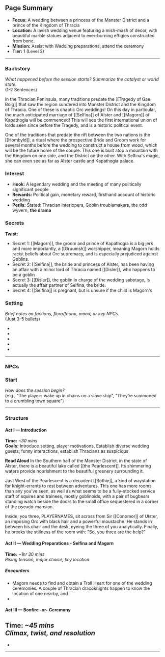 
## Page Summary

- **Focus:**
A wedding between a princess of the Manster District and a prince of the Kingdom of Thracia
- **Location:**
A lavish wedding venue featuring a mish-mash of decor, with beautiful marble statues adjacent to ever-burning effigies constructed from bone. 
- **Mission:**
Assist with Wedding preparations, attend the ceremony
- **Tier:** 1 (Level 3)

---

### Backstory
_What happened before the session starts? Summarize the catalyst or world state._  
(1-2 Sentences)

In the Thracian Peninsula, many traditions predate the [[Tragedy of Gae Bolg]] that saw the region sundered into Manster District and the Kingdom of Thracia. One of these is chaotic Orc weddings! On this day in particular, the much anticipated marriage of [[Selfina]] of Alster and [[Magorn]] of Kapathogia will be commenced! This will see the first international union of lords seen since before the Tragedy, and is a historic political event. 

One of the traditions that predate the rift between the two nations is the [[Hombyld]], a ritual where the prospective Bride and Groom work for several months before the wedding to construct a house from wood, which will be the future home of the couple. This one is built atop a mountain with the Kingdom on one side, and the District on the other. With Selfina's magic, she can even see as far as Alster castle and Kapathogia palace.

### Interest
- **Hook:** A legendary wedding and the meeting of many politically significant people
- **Rewards:** Political gain, monetary reward, firsthand account of historic wedding
- **Perils:** Stated: Thracian interlopers, Goblin troublemakers, the odd wyvern, **the drama**

### Secrets
**Twist:** 
- Secret 1:  [[Magorn]], the groom and prince of Kapathogia is a big jerk and more importantly, a [[Gruumsh]] worshipper, meaning Magorn holds racist beliefs about Orc supremacy, and is especially prejudiced against Goblins. 
- Secret 2:  [[Selfina]], the bride and princess of Alster, has been having an affair with a minor lord of Thracia named [[Disler]], who happens to be a goblin
- Secret 3:  [[Disler]], the goblin in charge of the wedding sabotage, is actually the affair partner of Selfina, the bride.
- Secret 4:  [[Selfina]] is pregnant, but is unsure if the child is Magorn's

### Setting
_Brief notes on factions, flora/fauna, mood, or key NPCs._  
(Just 3–5 bullets)

-  
-  
-  
-  
-  

---
### NPCs



### Start
_How does the session begin?_  
(e.g., "The players wake up in chains on a slave ship", "They’re summoned to a crumbling town square")

---

### Structure

#### Act I — Introduction
**Time:** _~30 mins_  
**Goals:** Introduce setting, player motivations, Establish diverse wedding guests, funny interactions, establish Thracians as suspicious

**Read Aloud**
In the Southern half of the Manster District, in the state of Alster, there is a beautiful lake called [[the Pearlescent]]. Its shimmering waters provide nourishment to the beautiful greenery surrounding it. 

Just West of the Pearlescent is a decadent [[Bothie]], a kind of waystation for knight-errants to rest between adventures. This one has more rooms than any you've seen, as well as what seems to be a fully-stocked service staff of squires and trainees, mostly goblinoids, with a pair of bugbears standing watch beside the doors to the small office sequestered in a corner of the pseudo-mansion. 

Inside, you three, PLAYERNAMES, sit across from Sir [[Conomor]] of Ulster, an imposing Orc with black hair and a powerful moustache.  He stands in between his chair and the desk, eyeing the three of you analytically. Finally, he breaks the stillness of the room with: 
"So, you three are the help?"


#### Act II — Wedding Preparations - Selfina and Magorn
**Time:** _~1hr 30 mins_  
_Rising tension, major choice, key location_  

##### Encounters
-  Magorn needs to find and obtain a Troll Heart for one of the wedding ceremonies. A couple of Thracian dracoknights happen to know the location of one nearby, and 
-  

#### Act III — Bonfire -or- Ceremony
**Time:** _~45 mins_  
_Climax, twist, and resolution_ 
-  
-  

---
